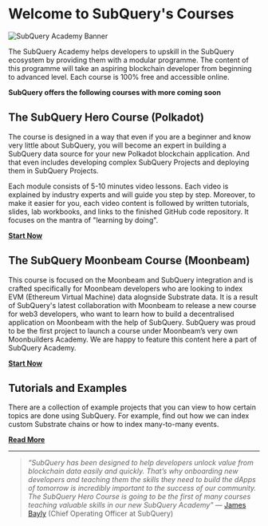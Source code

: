 # Welcome to SubQuery's Courses

![SubQuery Academy Banner](/assets/img/academy.png)

The SubQuery Academy helps developers to upskill in the SubQuery ecosystem by providing them with a modular programme. The content of this programme will take an aspiring blockchain developer from beginning to advanced level. Each course is 100% free and accessible online.

**SubQuery offers the following courses with more coming soon**

## The SubQuery Hero Course (Polkadot)

The course is designed in a way that even if you are a beginner and know very little about SubQuery, you will become an expert in building a SubQuery data source for your new Polkadot blockchain application. And that even includes developing complex SubQuery Projects and deploying them in SubQuery Projects.

Each module consists of 5-10 minutes video lessons. Each video is explained by industry experts and will guide you step by step. Moreover, to make it easier for you, each video content is followed by written tutorials, slides, lab workbooks, and links to the finished GitHub code repository. It focuses on the mantra of "learning by doing".

[**Start Now**](./herocourse/welcome.md)

## The SubQuery Moonbeam Course (Moonbeam)

This course is focused on the Moonbeam and SubQuery integration and is crafted specifically for Moonbeam developers who are looking to index EVM (Ethereum Virtual Machine) data alognside Substrate data. It is a result of SubQuery's latest collaboration with Moonbeam to release a new course for web3 developers, who want to learn how to build a decentralised application on Moonbeam with the help of SubQuery. SubQuery was proud to be the first project to launch a course under Moonbeam’s very own Moonbuilders Academy. We are happy to feature this content here a part of SubQuery Academy.

[**Start Now**](./moonbeam_course/welcome.md)

## Tutorials and Examples

There are a collection of example projects that you can view to how certain topics are done using SubQuery. For example, find out how we can index custom Substrate chains or how to index many-to-many events.

[**Read More**](./tutorials_examples/introduction.md)

---

> _“SubQuery has been designed to help developers unlock value from blockchain data easily and quickly. That’s why onboarding new developers and teaching them the skills they need to build the dApps of tomorrow is incredibly important to the success of our community. The SubQuery Hero Course is going to be the first of many courses teaching valuable skills in our new SubQuery Academy”_ — [James Bayly](https://twitter.com/jamesabayly) (Chief Operating Officer at SubQuery)

